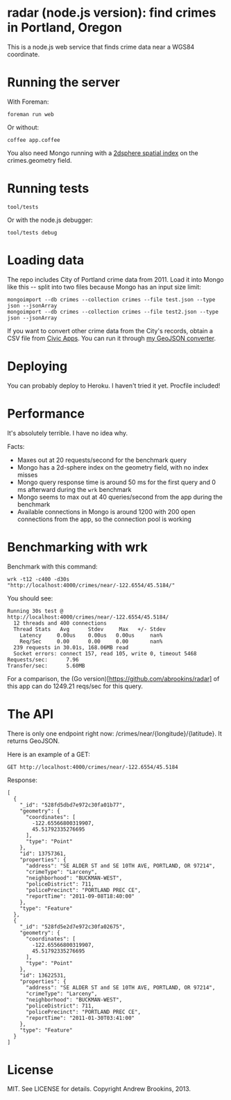 # radar (node.js version): find crimes in Portland, Oregon

This is a node.js web service that finds crime data near a WGS84 coordinate.

# Running the server

With Foreman:

    foreman run web

Or without:

    coffee app.coffee

You also need Mongo running with a [2dsphere spatial index](http://docs.mongodb.org/manual/applications/geospatial-indexes/) on the crimes.geometry field.

# Running tests

    tool/tests

Or with the node.js debugger:

    tool/tests debug

# Loading data

The repo includes City of Portland crime data from 2011. Load it into Mongo
like this -- split into two files because Mongo has an input size limit:

    mongoimport --db crimes --collection crimes --file test.json --type json --jsonArray
    mongoimport --db crimes --collection crimes --file test2.json --type json --jsonArray

If you want to convert other crime data from the City's records, obtain a CSV
file from [Civic Apps](http://civicapps.org/). You can run it through [my
GeoJSON converter](https://github.com/abrookins/pdxcrime_to_geojson).

# Deploying

You can probably deploy to Heroku. I haven't tried it yet. Procfile included!

# Performance

It's absolutely terrible. I have no idea why.

Facts:

* Maxes out at 20 requests/second for the benchmark query
* Mongo has a 2d-sphere index on the geometry field, with no index misses
* Mongo query response time is around 50 ms for the first query and 0 ms
  afterward during the `wrk` benchmark
* Mongo seems to max out at 40 queries/second from the app during the benchmark
* Available connections in Mongo is around 1200 with 200 open connections from
  the app, so the connection pool is working

# Benchmarking with wrk

Benchmark with this command:

    wrk -t12 -c400 -d30s "http://localhost:4000/crimes/near/-122.6554/45.5184/"

You should see:

    Running 30s test @ http://localhost:4000/crimes/near/-122.6554/45.5184/
      12 threads and 400 connections
      Thread Stats   Avg      Stdev     Max   +/- Stdev
        Latency     0.00us    0.00us   0.00us     nan%
        Req/Sec     0.00      0.00     0.00       nan%
      239 requests in 30.01s, 168.06MB read
      Socket errors: connect 157, read 105, write 0, timeout 5468
    Requests/sec:      7.96
    Transfer/sec:      5.60MB

For a comparison, the (Go version)[https://github.com/abrookins/radar] of this
app can do 1249.21 reqs/sec for this query.

# The API

There is only one endpoint right now: /crimes/near/{longitude}/{latitude}.
It returns GeoJSON.

Here is an example of a GET:

    GET http://localhost:4000/crimes/near/-122.6554/45.5184

Response:

    [
      {
        "_id": "528fd5dbd7e972c30fa01b77",
        "geometry": {
          "coordinates": [
            -122.65566800319907,
            45.51792335276695
          ],
          "type": "Point"
        },
        "id": 13757361,
        "properties": {
          "address": "SE ALDER ST and SE 10TH AVE, PORTLAND, OR 97214",
          "crimeType": "Larceny",
          "neighborhood": "BUCKMAN-WEST",
          "policeDistrict": 711,
          "policePrecinct": "PORTLAND PREC CE",
          "reportTime": "2011-09-08T18:40:00"
        },
        "type": "Feature"
      },
      {
        "_id": "528fd5e2d7e972c30fa02675",
        "geometry": {
          "coordinates": [
            -122.65566800319907,
            45.51792335276695
          ],
          "type": "Point"
        },
        "id": 13622531,
        "properties": {
          "address": "SE ALDER ST and SE 10TH AVE, PORTLAND, OR 97214",
          "crimeType": "Larceny",
          "neighborhood": "BUCKMAN-WEST",
          "policeDistrict": 711,
          "policePrecinct": "PORTLAND PREC CE",
          "reportTime": "2011-01-30T03:41:00"
        },
        "type": "Feature"
      }
    ]


# License

MIT. See LICENSE for details.
Copyright Andrew Brookins, 2013.
